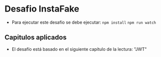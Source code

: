
# Desafio InstaFake
- Para ejecutar este desafio se debe ejecutar: 
`npm install`
`npm run watch`
## Capitulos aplicados
- El desafío está basado en el siguiente capítulo de la lectura: "JWT"
